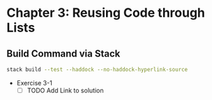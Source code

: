 # Chapter 3: Reusing Code through Lists

## Build Command via Stack

```bash
stack build --test --haddock --no-haddock-hyperlink-source
```

* Exercise 3-1
  - [ ] TODO Add Link to solution
